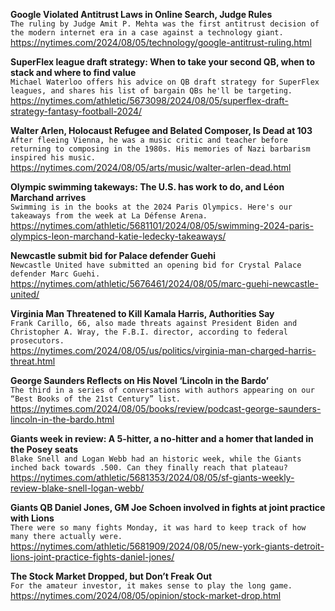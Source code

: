 **Google Violated Antitrust Laws in Online Search, Judge Rules**\
`The ruling by Judge Amit P. Mehta was the first antitrust decision of the modern internet era in a case against a technology giant.`\
https://nytimes.com/2024/08/05/technology/google-antitrust-ruling.html

**SuperFlex league draft strategy: When to take your second QB, when to stack and where to find value**\
`Michael Waterloo offers his advice on QB draft strategy for SuperFlex leagues, and shares his list of bargain QBs he'll be targeting.`\
https://nytimes.com/athletic/5673098/2024/08/05/superflex-draft-strategy-fantasy-football-2024/

**Walter Arlen, Holocaust Refugee and Belated Composer, Is Dead at 103**\
`After fleeing Vienna, he was a music critic and teacher before returning to composing in the 1980s. His memories of Nazi barbarism inspired his music.`\
https://nytimes.com/2024/08/05/arts/music/walter-arlen-dead.html

**Olympic swimming takeways: The U.S. has work to do, and Léon Marchand arrives**\
`Swimming is in the books at the 2024 Paris Olympics. Here's our takeaways from the week at La Défense Arena.`\
https://nytimes.com/athletic/5681101/2024/08/05/swimming-2024-paris-olympics-leon-marchand-katie-ledecky-takeaways/

**Newcastle submit bid for Palace defender Guehi**\
`Newcastle United have submitted an opening bid for Crystal Palace defender Marc Guehi.`\
https://nytimes.com/athletic/5676461/2024/08/05/marc-guehi-newcastle-united/

**Virginia Man Threatened to Kill Kamala Harris, Authorities Say**\
`Frank Carillo, 66, also made threats against President Biden and Christopher A. Wray, the F.B.I. director, according to federal prosecutors.`\
https://nytimes.com/2024/08/05/us/politics/virginia-man-charged-harris-threat.html

**George Saunders Reflects on His Novel ‘Lincoln in the Bardo’**\
`The third in a series of conversations with authors appearing on our “Best Books of the 21st Century” list.`\
https://nytimes.com/2024/08/05/books/review/podcast-george-saunders-lincoln-in-the-bardo.html

**Giants week in review: A 5-hitter, a no-hitter and a homer that landed in the Posey seats**\
`Blake Snell and Logan Webb had an historic week, while the Giants inched back towards .500. Can they finally reach that plateau?`\
https://nytimes.com/athletic/5681353/2024/08/05/sf-giants-weekly-review-blake-snell-logan-webb/

**Giants QB Daniel Jones, GM Joe Schoen involved in fights at joint practice with Lions**\
`There were so many fights Monday, it was hard to keep track of how many there actually were. `\
https://nytimes.com/athletic/5681909/2024/08/05/new-york-giants-detroit-lions-joint-practice-fights-daniel-jones/

**The Stock Market Dropped, but Don’t Freak Out**\
`For the amateur investor, it makes sense to play the long game.`\
https://nytimes.com/2024/08/05/opinion/stock-market-drop.html

